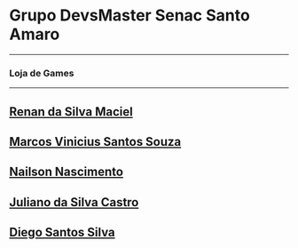 # Grupo DevsMaster Senac Santo Amaro

------------

### Loja de Games

------------

## [Renan da Silva Maciel](https://github.com/renansilvamaciel "Renan da Silva Maciel")
## [Marcos Vinicius Santos Souza ](https://github.com/JimmyDead "Marcos Vinicius Santos Souza ")
## [Nailson Nascimento](https://github.com/NailsonNascimento-Dev "Nailson Nascimento")
## [Juliano da Silva Castro](https://github.com/Juliano566 "Juliano da Silva Castro")
## [Diego Santos Silva](https://github.com/Diegossilva01 "Diego Santos Silva")
